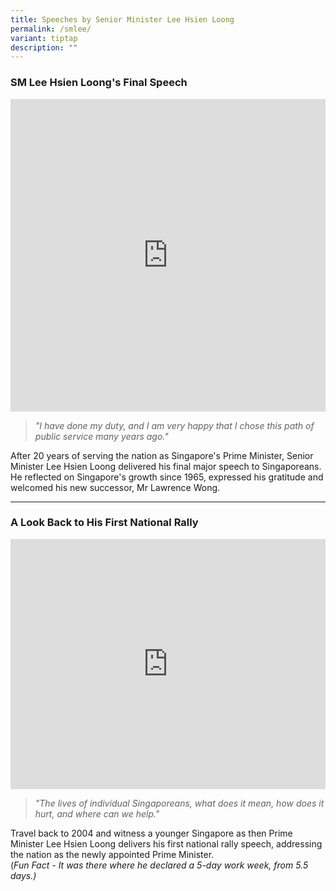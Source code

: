 ```yaml
---
title: Speeches by Senior Minister Lee Hsien Loong
permalink: /smlee/
variant: tiptap
description: ""
---
```

<h3><strong>SM Lee Hsien Loong's Final Speech</strong></h3>
<div class="iframe-wrapper">
<iframe height="500" width="100%" allowfullscreen="true" frameborder="0" src="https://www.youtube.com/embed/wSWBC4qCfjo?si=Txb1_LC92xjXI5qm"></iframe>
</div>
<blockquote>
<p><em>"I have done my duty, and I am very happy that I chose this path of public service many years ago."</em>
</p>
</blockquote>
<p></p>
<p>After 20 years of serving the nation as Singapore's Prime Minister, Senior
Minister Lee Hsien Loong delivered his final major speech to Singaporeans.
He reflected on Singapore's growth since 1965, expressed his gratitude
and welcomed his new successor, Mr Lawrence Wong.</p>
<hr>
<p></p>
<h3><strong>A Look Back to His First National Rally</strong></h3>
<div class="iframe-wrapper">
<iframe height="400" width="100%" allowfullscreen="true" frameborder="0" src="https://www.youtube.com/embed/1nWK-F36fBs?si=I_3gdgSi6pAChqmP"></iframe>
</div>
<blockquote>
<p><em>"The lives of individual Singaporeans, what does it mean, how does it hurt, and where can we help."</em>
</p>
</blockquote>
<p>Travel back to 2004 and witness a younger Singapore as then Prime Minister
Lee Hsien Loong delivers his first national rally speech, addressing the
nation as the newly appointed Prime Minister.
<br>(<em>Fun Fact - It was there where he declared a 5-day work week, from 5.5 days.)</em>
</p>
